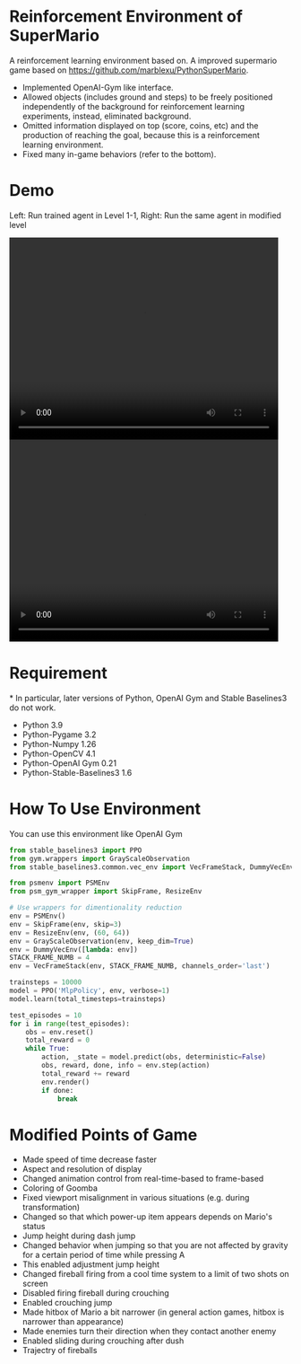 # Reinforcement Environment of SuperMario
A reinforcement learning environment based on. 
A improved supermario game based on https://github.com/marblexu/PythonSuperMario.
* Implemented OpenAI-Gym like interface.
* Allowed objects (includes ground and steps) to be freely positioned independently of the background for reinforcement learning experiments, instead, eliminated background.
* Omitted information displayed on top (score, coins, etc) and the production of reaching the goal, because this is a reinforcement learning environment.
* Fixed many in-game behaviors (refer to the bottom).


# Demo
Left: Run trained agent in Level 1-1, Right: Run the same agent in modified level

<video width="480" height="360" controls>
  <source src="resources/demo/L1-1full.mp4" type="video/mp4">
</video>
<video width="480" height="360" controls>
  <source src="resources/demo/Modified_L1-1.mp4" type="video/mp4">
</video>

# Requirement
\* In particular, later versions of Python, OpenAI Gym and Stable Baselines3 do not work.
* Python 3.9
* Python-Pygame 3.2
* Python-Numpy 1.26
* Python-OpenCV 4.1
* Python-OpenAI Gym 0.21
* Python-Stable-Baselines3 1.6

# How To Use Environment
You can use this environment like OpenAI Gym
```Python
from stable_baselines3 import PPO
from gym.wrappers import GrayScaleObservation
from stable_baselines3.common.vec_env import VecFrameStack, DummyVecEnv

from psmenv import PSMEnv
from psm_gym_wrapper import SkipFrame, ResizeEnv

# Use wrappers for dimentionality reduction
env = PSMEnv()
env = SkipFrame(env, skip=3)
env = ResizeEnv(env, (60, 64))
env = GrayScaleObservation(env, keep_dim=True)
env = DummyVecEnv([lambda: env])
STACK_FRAME_NUMB = 4
env = VecFrameStack(env, STACK_FRAME_NUMB, channels_order='last')

trainsteps = 10000
model = PPO('MlpPolicy', env, verbose=1)
model.learn(total_timesteps=trainsteps)

test_episodes = 10
for i in range(test_episodes):
    obs = env.reset()
    total_reward = 0
    while True:
        action, _state = model.predict(obs, deterministic=False)
        obs, reward, done, info = env.step(action)
        total_reward += reward
        env.render()
        if done:
            break

```

# Modified Points of Game
* Made speed of time decrease faster
* Aspect and resolution of display
* Changed animation control from real-time-based to frame-based
* Coloring of Goomba
* Fixed viewport misalignment in various situations (e.g. during transformation)
* Changed so that which power-up item appears depends on Mario's status
* Jump height during dash jump
* Changed behavior when jumping so that you are not affected by gravity for a certain period of time while pressing A
* This enabled adjustment jump height
* Changed fireball firing from a cool time system to a limit of two shots on screen
* Disabled firing fireball during crouching
* Enabled crouching jump
* Made hitbox of Mario a bit narrower (in general action games, hitbox is narrower than appearance)
* Made enemies turn their direction when they contact another enemy
* Enabled sliding during crouching after dush
* Trajectry of fireballs
<!-- # How to Play
* use LEFT/RIGHT/DOWN key to control player
* use key 'a' to jump
* use key 's' to shoot firewall or run -->
